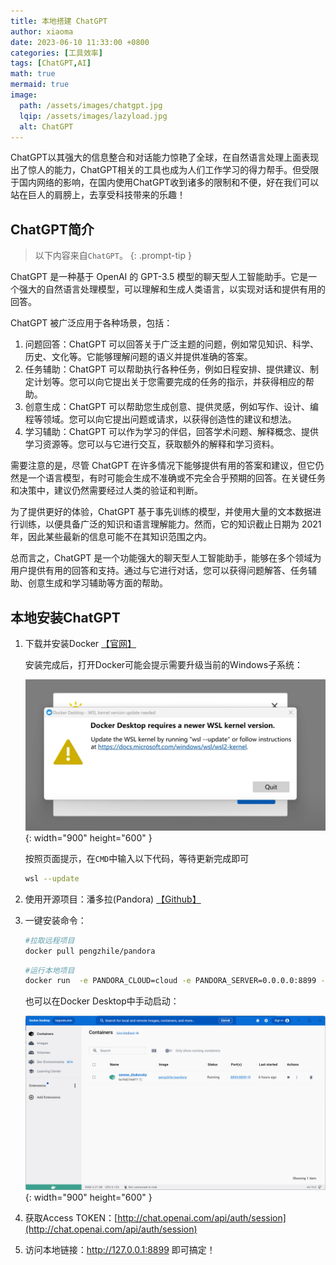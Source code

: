 ```yaml
---
title: 本地搭建 ChatGPT
author: xiaoma
date: 2023-06-10 11:33:00 +0800
categories: [工具效率]
tags: [ChatGPT,AI]
math: true
mermaid: true
image:
  path: /assets/images/chatgpt.jpg
  lqip: /assets/images/lazyload.jpg
  alt: ChatGPT
---
```


ChatGPT以其强大的信息整合和对话能力惊艳了全球，在自然语言处理上面表现出了惊人的能力，ChatGPT相关的工具也成为人们工作学习的得力帮手。但受限于国内网络的影响，在国内使用ChatGPT收到诸多的限制和不便，好在我们可以站在巨人的肩膀上，去享受科技带来的乐趣！

## ChatGPT简介

> 以下内容来自`ChatGPT`。
{: .prompt-tip }

ChatGPT 是一种基于 OpenAI 的 GPT-3.5 模型的聊天型人工智能助手。它是一个强大的自然语言处理模型，可以理解和生成人类语言，以实现对话和提供有用的回答。

ChatGPT 被广泛应用于各种场景，包括：

1. 问题回答：ChatGPT 可以回答关于广泛主题的问题，例如常见知识、科学、历史、文化等。它能够理解问题的语义并提供准确的答案。
2. 任务辅助：ChatGPT 可以帮助执行各种任务，例如日程安排、提供建议、制定计划等。您可以向它提出关于您需要完成的任务的指示，并获得相应的帮助。
3. 创意生成：ChatGPT 可以帮助您生成创意、提供灵感，例如写作、设计、编程等领域。您可以向它提出问题或请求，以获得创造性的建议和想法。
4. 学习辅助：ChatGPT 可以作为学习的伴侣，回答学术问题、解释概念、提供学习资源等。您可以与它进行交互，获取额外的解释和学习资料。

需要注意的是，尽管 ChatGPT 在许多情况下能够提供有用的答案和建议，但它仍然是一个语言模型，有时可能会生成不准确或不完全合乎预期的回答。在关键任务和决策中，建议仍然需要经过人类的验证和判断。

为了提供更好的体验，ChatGPT 基于事先训练的模型，并使用大量的文本数据进行训练，以便具备广泛的知识和语言理解能力。然而，它的知识截止日期为
2021 年，因此某些最新的信息可能不在其知识范围之内。

总而言之，ChatGPT 是一个功能强大的聊天型人工智能助手，能够在多个领域为用户提供有用的回答和支持。通过与它进行对话，您可以获得问题解答、任务辅助、创意生成和学习辅助等方面的帮助。

## 本地安装ChatGPT

1. 下载并安装Docker [【官网】](https://www.docker.com/)

   安装完成后，打开Docker可能会提示需要升级当前的Windows子系统：

   ![Docker](/assets/images/docker-wsl.jpg){: width="900" height="600" }

   按照页面提示，在`CMD`中输入以下代码，等待更新完成即可

    ```bash
    wsl --update
    ```

2. 使用开源项目：潘多拉(Pandora) [【Github】](https://github.com/pengzhile/pandora)

3. 一键安装命令：

    ```bash
    #拉取远程项目
    docker pull pengzhile/pandora
    ```
    
    ```bash
    #运行本地项目
    docker run  -e PANDORA_CLOUD=cloud -e PANDORA_SERVER=0.0.0.0:8899 -p 8899:8899 -d pengzhile/pandora
    ```

    也可以在Docker Desktop中手动启动：

    ![Docker Run](/assets/images/docker-chatgpt.jpg){: width="900" height="600" }

4. 获取Access TOKEN：[http://chat.openai.com/api/auth/session](http://chat.openai.com/api/auth/session)

5. 访问本地链接：http://127.0.0.1:8899 即可搞定！

